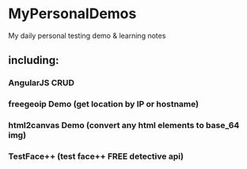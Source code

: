 # MyPersonalDemos

My daily personal testing demo &amp; learning notes


## including:

### AngularJS CRUD

### freegeoip Demo (get location by IP or hostname)

### html2canvas Demo (convert any html elements to base_64 img)

### TestFace++ (test face++ FREE detective api)



